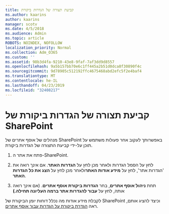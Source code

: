 ```yaml
---
title: קביעת תצורה של הגדרות ביקורת
ms.author: kaarins
author: kaarins
manager: scotv
ms.date: 4/5/2018
ms.audience: Admin
ms.topic: article
ROBOTS: NOINDEX, NOFOLLOW
localization_priority: Normal
ms.collection: Adm_O365
ms.custom: ''
ms.assetid: 98b3d4fa-9210-43e8-9faf-7af3dd9d8557
ms.openlocfilehash: 9a5b157bb70e6c1ff445a2b51d0dca8f30890f4c
ms.sourcegitcommit: 9d78905c512192ffc4675468abd2efc5f2e4baf4
ms.translationtype: MT
ms.contentlocale: he-IL
ms.lasthandoff: 04/23/2019
ms.locfileid: "32408217"
---
```

# <a name="configure-sharepoint-audit-settings"></a>קביעת תצורה של הגדרות ביקורת של SharePoint

מנהלים של אוסף אתרים של SharePoint באפשרותך לעקוב אחר פעולות משתמש על תוכן על-ידי קביעת התצורה של הגדרות ביקורת.
  
1. פתח את אתר ה-SharePoint.
    
2. לחץ על הסמל הגדרות ולאחר מכן לחץ על **הגדרות האתר**. אם אינך רואה את 'הגדרות אתר', לחץ על **מידע אודות האתר**ולאחר מכן לחץ על **הצג את כל הגדרות האתר**.
    
3. תחת **ניהול אוסף אתרים**, בחר **הגדרות ביקורת אוסף אתרים**. (אם אינך רואה אותה, לחץ על **עבור להגדרות אתר ברמה העליונה תחילה.)** 
    
לקבלת מידע אודות מה נכלל דוחות יומן הביקורת של SharePoint וכיצד להציג אותם, ראה [הגדרת ביקורת על הגדרות עבור אוסף אתרים](https://go.microsoft.com/fwlink/?linkid=404050).
  

